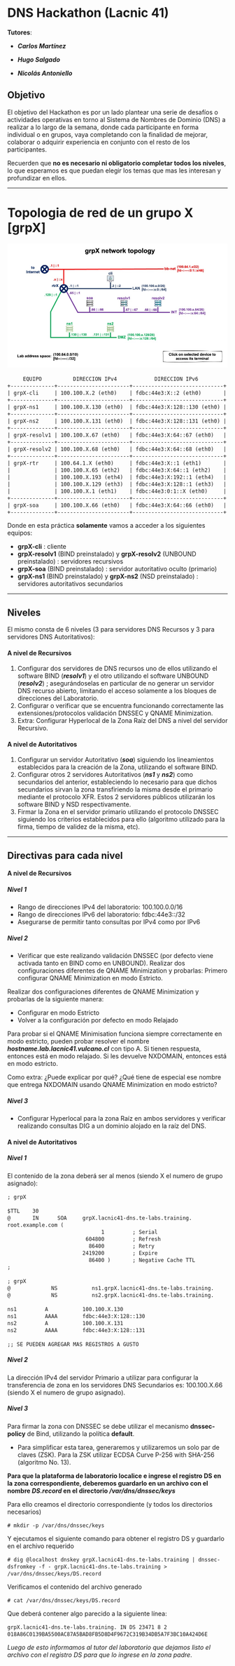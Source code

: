 # DNS Hackathon (Lacnic 41)



**Tutores**:

* ***Carlos Martínez***

* ***Hugo Salgado***

* ***Nicolás Antoniello***



## Objetivo

El objetivo del Hackathon es por un lado plantear una serie de desafíos o actividades operativas en torno al Sistema de Nombres de Dominio (DNS) a realizar a lo largo de la semana, donde cada participante en forma individual o en grupos, vaya completando con la finalidad de mejorar, colaborar o adquirir experiencia en conjunto con el resto de los participantes.

Recuerden que **no es necesario ni obligatorio completar todos los niveles**, lo que esperamos es que puedan elegir los temas que mas les interesan y profundizar en ellos.



------



# Topologia de red de un grupo X [grpX]



![ICANN-LAB-NET-topo](./_pics/grp_network_map.jpg)



```
     EQUIPO          DIRECCION IPv4            DIRECCION IPv6
+--------------+-----------------------+-----------------------------+
| grpX-cli     | 100.100.X.2 (eth0)    | fdbc:44e3:X::2 (eth0)       |
+--------------+-----------------------+-----------------------------+
| grpX-ns1     | 100.100.X.130 (eth0)  | fdbc:44e3:X:128::130 (eth0) |
+--------------+-----------------------+-----------------------------+
| grpX-ns2     | 100.100.X.131 (eth0)  | fdbc:44e3:X:128::131 (eth0) |
+--------------+-----------------------+-----------------------------+
| grpX-resolv1 | 100.100.X.67 (eth0)   | fdbc:44e3:X:64::67 (eth0)   |
+--------------+-----------------------+-----------------------------+
| grpX-resolv2 | 100.100.X.68 (eth0)   | fdbc:44e3:X:64::68 (eth0)   |
+--------------+-----------------------+-----------------------------+
| grpX-rtr     | 100.64.1.X (eth0)     | fdbc:44e3:X::1 (eth1)       |
|              | 100.100.X.65 (eth2)   | fdbc:44e3:X:64::1 (eth2)    |
|              | 100.100.X.193 (eth4)  | fdbc:44e3:X:192::1 (eth4)   |
|              | 100.100.X.129 (eth3)  | fdbc:44e3:X:128::1 (eth3)   |
|              | 100.100.X.1 (eth1)    | fdbc:44e3:0:1::X (eth0)     |
+--------------+-----------------------+-----------------------------+
| grpX-soa     | 100.100.X.66 (eth0)   | fdbc:44e3:X:64::66 (eth0)   |
+--------------+-----------------------+-----------------------------+
```

Donde en esta práctica **solamente** vamos a acceder a los siguientes equipos:

* **grpX-cli** : cliente
* **grpX-resolv1** (BIND preinstalado) y **grpX-resolv2** (UNBOUND preinstalado) : servidores recursivos
* **grpX-soa** (BIND preinstalado) : servidor autoritativo oculto (primario)
* **grpX-ns1** (BIND preinstalado) y **grpX-ns2** (NSD preinstalado) : servidores autoritativos secundarios



---



## Niveles

El mismo consta de 6 niveles (3 para servidores DNS Recursos y 3 para servidores DNS Autoritativos):



#### A nivel de Recursivos

1. Configurar dos servidores de DNS recursos uno de ellos utilizando el software BIND (***resolv1***) y el otro utilizando el software UNBOUND (***resolv2***) ; asegurándoselas en particular de no generar un servidor DNS recurso abierto, limitando el acceso solamente a los bloques de direcciones del Laboratorio.
2. Configurar o verificar que se encuentra funcionando correctamente las extensiones/protocolos validación DNSSEC y QNAME Minimization.
3. Extra: Configurar Hyperlocal de la Zona Raíz del DNS a nivel del servidor Recursivo.



#### A nivel de Autoritativos

1. Configurar un servidor Autoritativo (***soa***) siguiendo los lineamientos establecidos para la creación de la Zona, utilizando el software BIND.
2. Configurar otros 2 servidores Autoritativos (***ns1*** y ***ns2***) como secundarios del anterior, estableciendo lo necesario para que dichos secundarios sirvan la zona transfiriendo la misma desde el primario mediante el protocolo XFR. Estos 2 servidores públicos utilizarán los software BIND y NSD respectivamente.
3. Firmar la Zona en el servidor primario utilizando el protocolo DNSSEC siguiendo los criterios establecidos para ello (algoritmo utilizado para la firma, tiempo de validez de la misma, etc).



------



## Directivas para cada nivel



#### A nivel de Recursivos

##### Nivel 1

- Rango de direcciones IPv4 del laboratorio: 100.100.0.0/16
- Rango de direcciones IPv6 del laboratorio: fdbc:44e3::/32
- Asegurarse de permitir tanto consultas por IPv4 como por IPv6



##### Nivel 2

- Verificar que este realizando validación DNSSEC (por defecto viene activada tanto en BIND como en UNBOUND). Realizar dos configuraciones diferentes de QNAME Minimization y probarlas:
  Primero configurar QNAME Minimization en modo Estricto.
  
  

Realizar dos configuraciones diferentes de QNAME Minimization y probarlas de la siguiente manera:

- Configurar en modo Estricto
- Volver a la configuración por defecto en modo Relajado

Para probar si el QNAME Minimisation funciona siempre correctamente en modo estricto, pueden probar resolver el nombre ***hostname.lab.lacnic41.vulcano.cl*** con tipo A. Si tienen respuesta, entonces está en modo relajado. Si les devuelve NXDOMAIN, entonces está en modo estricto.

Como extra: ¿Puede explicar por qué? ¿Qué tiene de especial ese nombre que entrega NXDOMAIN usando QNAME Minimization en modo estricto?



##### Nivel 3

- Configurar Hyperlocal para la zona Raíz en ambos servidores y verificar realizando consultas DIG a un dominio alojado en la raíz del DNS.



#### A nivel de Autoritativos

##### Nivel 1

El contenido de la zona deberá ser al menos (siendo X el numero de grupo asignado):

```
; grpX 

$TTL    30
@       IN      SOA     grpX.lacnic41-dns.te-labs.training. root.example.com (                                            
                              1         ; Serial
                         604800         ; Refresh
                          86400         ; Retry
                        2419200         ; Expire
                          86400 )       ; Negative Cache TTL
;

; grpX 
@             NS           ns1.grpX.lacnic41-dns.te-labs.training.
@             NS           ns2.grpX.lacnic41-dns.te-labs.training.

ns1         A           100.100.X.130
ns1         AAAA        fdbc:44e3:X:128::130
ns2         A           100.100.X.131
ns2         AAAA        fdbc:44e3:X:128::131

;; SE PUEDEN AGREGAR MAS REGISTROS A GUSTO
```



##### Nivel 2

La dirección IPv4 del servidor Primario a utilizar para configurar la transferencia de zona en los servidores DNS Secundarios es: 100.100.X.66 (siendo X el numero de grupo asignado).



##### Nivel 3

Para firmar la zona con DNSSEC se debe utilizar el mecanismo **dnssec-policy** de Bind, utilizando la política **default**.

- Para simplificar esta tarea, generaremos y utilizaremos un solo par de claves (ZSK). Para la ZSK utilizar ECDSA Curve P-256 with SHA-256 (algoritmo No. 13).



**Para que la plataforma de laboratorio localice e ingrese el registro DS en la zona correspondiente, deberemos guardarlo en un archivo con el nombre *DS.record* en el directorio */var/dns/dnssec/keys***

Para ello creamos el directorio correspondiente (y todos los directorios necesarios)

```
# mkdir -p /var/dns/dnssec/keys
```

Y ejecutamos el siguiente comando para obtener el registro DS y guardarlo en el archivo requerido

```
# dig @localhost dnskey grpX.lacnic41-dns.te-labs.training | dnssec-dsfromkey -f - grpX.lacnic41-dns.te-labs.training > /var/dns/dnssec/keys/DS.record
```



Verificamos el contenido del archivo generado

```
# cat /var/dns/dnssec/keys/DS.record
```

Que deberá contener algo parecido a la siguiente línea:

```
grpX.lacnic41-dns.te-labs.training. IN DS 23471 8 2 018A86C0139BA5500AC87A5BAD8FB5D8D4F9672C319B34DB5A7F3BC10A424D6E
```

*Luego de esto informamos al tutor del laboratorio que dejamos listo el archivo con el registro DS para que lo ingrese en la zona padre*.

